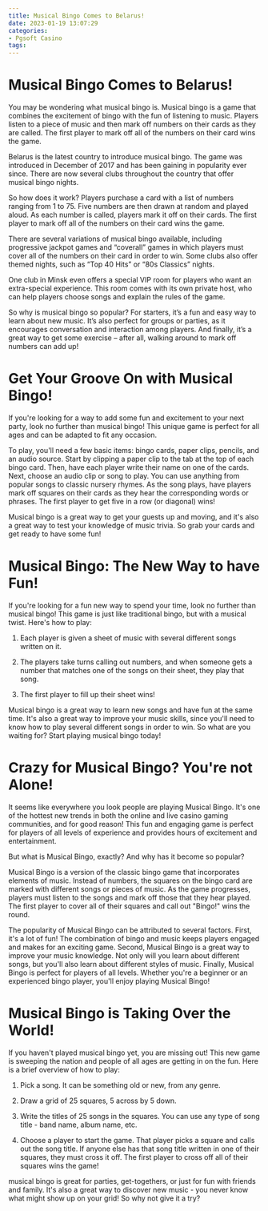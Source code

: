 ```yaml
---
title: Musical Bingo Comes to Belarus!
date: 2023-01-19 13:07:29
categories:
- Pgsoft Casino
tags:
---
```



#  Musical Bingo Comes to Belarus!

You may be wondering what musical bingo is. Musical bingo is a game that combines the excitement of bingo with the fun of listening to music. Players listen to a piece of music and then mark off numbers on their cards as they are called. The first player to mark off all of the numbers on their card wins the game.

Belarus is the latest country to introduce musical bingo. The game was introduced in December of 2017 and has been gaining in popularity ever since. There are now several clubs throughout the country that offer musical bingo nights.

So how does it work? Players purchase a card with a list of numbers ranging from 1 to 75. Five numbers are then drawn at random and played aloud. As each number is called, players mark it off on their cards. The first player to mark off all of the numbers on their card wins the game.

There are several variations of musical bingo available, including progressive jackpot games and “coverall” games in which players must cover all of the numbers on their card in order to win. Some clubs also offer themed nights, such as “Top 40 Hits” or “80s Classics” nights.

One club in Minsk even offers a special VIP room for players who want an extra-special experience. This room comes with its own private host, who can help players choose songs and explain the rules of the game.

So why is musical bingo so popular? For starters, it’s a fun and easy way to learn about new music. It’s also perfect for groups or parties, as it encourages conversation and interaction among players. And finally, it’s a great way to get some exercise – after all, walking around to mark off numbers can add up!

#  Get Your Groove On with Musical Bingo!

If you're looking for a way to add some fun and excitement to your next party, look no further than musical bingo! This unique game is perfect for all ages and can be adapted to fit any occasion.

To play, you'll need a few basic items: bingo cards, paper clips, pencils, and an audio source. Start by clipping a paper clip to the tab at the top of each bingo card. Then, have each player write their name on one of the cards. Next, choose an audio clip or song to play. You can use anything from popular songs to classic nursery rhymes. As the song plays, have players mark off squares on their cards as they hear the corresponding words or phrases. The first player to get five in a row (or diagonal) wins!

Musical bingo is a great way to get your guests up and moving, and it's also a great way to test your knowledge of music trivia. So grab your cards and get ready to have some fun!

#  Musical Bingo: The New Way to have Fun!

If you're looking for a fun new way to spend your time, look no further than musical bingo! This game is just like traditional bingo, but with a musical twist. Here's how to play:

1. Each player is given a sheet of music with several different songs written on it.

2. The players take turns calling out numbers, and when someone gets a number that matches one of the songs on their sheet, they play that song.

3. The first player to fill up their sheet wins!

Musical bingo is a great way to learn new songs and have fun at the same time. It's also a great way to improve your music skills, since you'll need to know how to play several different songs in order to win. So what are you waiting for? Start playing musical bingo today!

#  Crazy for Musical Bingo? You're not Alone!

It seems like everywhere you look people are playing Musical Bingo. It's one of the hottest new trends in both the online and live casino gaming communities, and for good reason! This fun and engaging game is perfect for players of all levels of experience and provides hours of excitement and entertainment.

But what is Musical Bingo, exactly? And why has it become so popular?

Musical Bingo is a version of the classic bingo game that incorporates elements of music. Instead of numbers, the squares on the bingo card are marked with different songs or pieces of music. As the game progresses, players must listen to the songs and mark off those that they hear played. The first player to cover all of their squares and call out "Bingo!" wins the round.

The popularity of Musical Bingo can be attributed to several factors. First, it's a lot of fun! The combination of bingo and music keeps players engaged and makes for an exciting game. Second, Musical Bingo is a great way to improve your music knowledge. Not only will you learn about different songs, but you'll also learn about different styles of music. Finally, Musical Bingo is perfect for players of all levels. Whether you're a beginner or an experienced bingo player, you'll enjoy playing Musical Bingo!

#  Musical Bingo is Taking Over the World!

If you haven't played musical bingo yet, you are missing out! This new game is sweeping the nation and people of all ages are getting in on the fun. Here is a brief overview of how to play:

1. Pick a song. It can be something old or new, from any genre.

2. Draw a grid of 25 squares, 5 across by 5 down.

3. Write the titles of 25 songs in the squares. You can use any type of song title - band name, album name, etc.

4. Choose a player to start the game. That player picks a square and calls out the song title. If anyone else has that song title written in one of their squares, they must cross it off. The first player to cross off all of their squares wins the game!

 musical bingo is great for parties, get-togethers, or just for fun with friends and family. It's also a great way to discover new music - you never know what might show up on your grid! So why not give it a try?